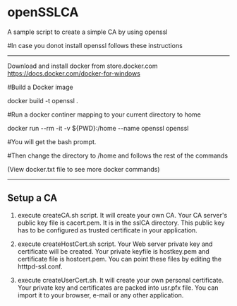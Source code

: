 # openSSLCA
A sample script to create a simple CA by using openssl

#In case you donot install openssl follows these instructions

-------------------------------------------------------------
Download and install docker from store.docker.com https://docs.docker.com/docker-for-windows

#Build a Docker image

docker build -t openssl .

#Run a docker continer mapping to your current directory to home

docker run --rm -it -v ${PWD}:/home --name openssl  openssl

#You will get the bash prompt.

#Then change the directory to /home and follows the rest of the commands

(View docker.txt file to see more docker commands)

---------------------------------------------------------------

Setup a CA
----------
1. execute createCA.sh script. 
   It will create your own CA. 
   Your CA server's public key file is cacert.pem. 
   It is in the sslCA directory. 
   This public key has to be configured as 
   trusted certificate in your application.

2. execute createHostCert.sh script. 
   Your Web server private key and certificate will be created. 
   Your private keyfile is hostkey.pem and  certificate file is  hostcert.pem.
   You can point these files by editing the  htttpd-ssl.conf.

3. execute createUserCert.sh.
   It will create your own personal certificate. 
   Your private key and certificates are packed into usr.pfx file. 
   You can import it to your browser, e-mail or any other application.





